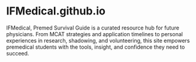 # IFMedical.github.io
IFMedical, Premed Survival Guide is a curated resource hub for future physicians. From MCAT strategies and application timelines to personal experiences in research, shadowing, and volunteering, this site empowers premedical students with the tools, insight, and confidence they need to succeed. 
